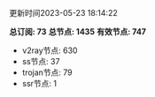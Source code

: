 更新时间2023-05-23 18:14:22

**总订阅: 73**
**总节点: 1435**
**有效节点: 747**
- v2ray节点: 630
- ss节点: 37
- trojan节点: 79
- ssr节点: 1
